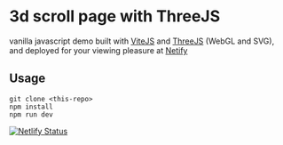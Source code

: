 # 3d scroll page with ThreeJS

vanilla javascript demo built with [ViteJS](https://vitejs.dev/) and [ThreeJS](https://threejs.org/) (WebGL and SVG), and deployed for your viewing pleasure at [Netify](https://priceless-goldberg-6b7771.netlify.app/)

## Usage
```
git clone <this-repo>
npm install
npm run dev
```

[![Netlify Status](https://api.netlify.com/api/v1/badges/7f6f14e9-77d8-4b0d-bc58-b424f6588e6f/deploy-status)](https://app.netlify.com/sites/priceless-goldberg-6b7771/deploys)
